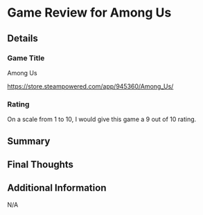 # Game Review for Among Us

## Details

### Game Title

Among Us

https://store.steampowered.com/app/945360/Among_Us/

### Rating

On a scale from 1 to 10, I would give this game a 9 out of 10 rating.

## Summary



## Final Thoughts



## Additional Information

N/A
